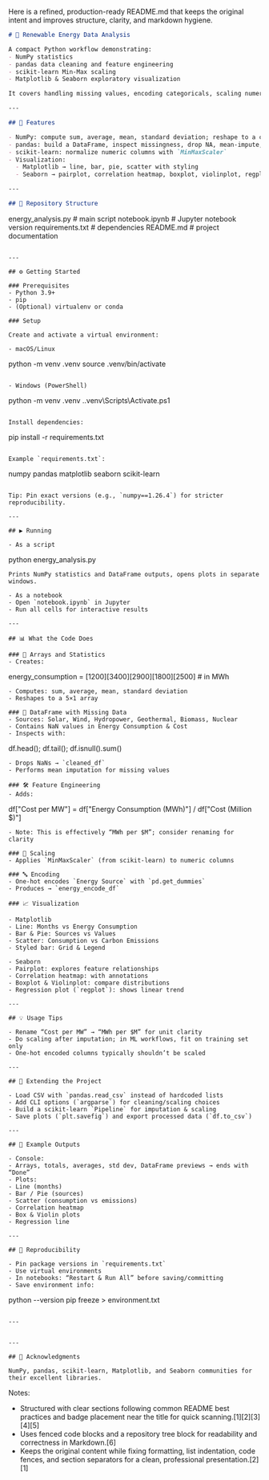 Here is a refined, production-ready README.md that keeps the original intent and improves structure, clarity, and markdown hygiene.

```markdown
# 🌱 Renewable Energy Data Analysis

A compact Python workflow demonstrating:
- NumPy statistics
- pandas data cleaning and feature engineering
- scikit-learn Min-Max scaling
- Matplotlib & Seaborn exploratory visualization

It covers handling missing values, encoding categoricals, scaling numeric features, and generating multiple plots (line, bar, pie, scatter, heatmap, box, violin, regression).

---

## 🚀 Features

- NumPy: compute sum, average, mean, standard deviation; reshape to a column vector
- pandas: build a DataFrame, inspect missingness, drop NA, mean-impute, compute “Cost per MW”, one-hot encode “Energy Source”
- scikit-learn: normalize numeric columns with `MinMaxScaler`
- Visualization:
  - Matplotlib → line, bar, pie, scatter with styling
  - Seaborn → pairplot, correlation heatmap, boxplot, violinplot, regplot

---

## 📁 Repository Structure

```
energy_analysis.py     # main script
notebook.ipynb         # Jupyter notebook version
requirements.txt       # dependencies
README.md              # project documentation
```

---

## ⚙️ Getting Started

### Prerequisites
- Python 3.9+
- pip
- (Optional) virtualenv or conda

### Setup

Create and activate a virtual environment:

- macOS/Linux
  ```
  python -m venv .venv
  source .venv/bin/activate
  ```

- Windows (PowerShell)
  ```
  python -m venv .venv
  .\.venv\Scripts\Activate.ps1
  ```

Install dependencies:
```
pip install -r requirements.txt
```

Example `requirements.txt`:
```
numpy
pandas
matplotlib
seaborn
scikit-learn
```

Tip: Pin exact versions (e.g., `numpy==1.26.4`) for stricter reproducibility.

---

## ▶️ Running

- As a script
  ```
  python energy_analysis.py
  ```
  Prints NumPy statistics and DataFrame outputs, opens plots in separate windows.

- As a notebook
  - Open `notebook.ipynb` in Jupyter
  - Run all cells for interactive results

---

## 📊 What the Code Does

### 🔢 Arrays and Statistics
- Creates:
  ```
  energy_consumption = [1200][3400][2900][1800][2500]  # in MWh
  ```
- Computes: sum, average, mean, standard deviation
- Reshapes to a 5×1 array

### 📑 DataFrame with Missing Data
- Sources: Solar, Wind, Hydropower, Geothermal, Biomass, Nuclear
- Contains NaN values in Energy Consumption & Cost
- Inspects with:
  ```
  df.head(); df.tail(); df.isnull().sum()
  ```
- Drops NaNs → `cleaned_df`
- Performs mean imputation for missing values

### 🛠️ Feature Engineering
- Adds:
  ```
  df["Cost per MW"] = df["Energy Consumption (MWh)"] / df["Cost (Million $)"]
  ```
- Note: This is effectively “MWh per $M”; consider renaming for clarity

### 📏 Scaling
- Applies `MinMaxScaler` (from scikit-learn) to numeric columns

### 🔤 Encoding
- One-hot encodes `Energy Source` with `pd.get_dummies`
- Produces → `energy_encode_df`

### 📈 Visualization

- Matplotlib
  - Line: Months vs Energy Consumption
  - Bar & Pie: Sources vs Values
  - Scatter: Consumption vs Carbon Emissions
  - Styled bar: Grid & Legend

- Seaborn
  - Pairplot: explores feature relationships
  - Correlation heatmap: with annotations
  - Boxplot & Violinplot: compare distributions
  - Regression plot (`regplot`): shows linear trend

---

## 💡 Usage Tips

- Rename “Cost per MW” → “MWh per $M” for unit clarity
- Do scaling after imputation; in ML workflows, fit on training set only
- One-hot encoded columns typically shouldn’t be scaled

---

## 🔮 Extending the Project

- Load CSV with `pandas.read_csv` instead of hardcoded lists
- Add CLI options (`argparse`) for cleaning/scaling choices
- Build a scikit-learn `Pipeline` for imputation & scaling
- Save plots (`plt.savefig`) and export processed data (`df.to_csv`)

---

## 📸 Example Outputs

- Console:
  - Arrays, totals, averages, std dev, DataFrame previews → ends with “Done”
- Plots:
  - Line (months)
  - Bar / Pie (sources)
  - Scatter (consumption vs emissions)
  - Correlation heatmap
  - Box & Violin plots
  - Regression line

---

## 🔁 Reproducibility

- Pin package versions in `requirements.txt`
- Use virtual environments
- In notebooks: “Restart & Run All” before saving/committing
- Save environment info:
  ```
  python --version
  pip freeze > environment.txt
  ```

---


---

## 🙌 Acknowledgments

NumPy, pandas, scikit-learn, Matplotlib, and Seaborn communities for their excellent libraries.
```

Notes:
- Structured with clear sections following common README best practices and badge placement near the title for quick scanning.[1][2][3][4][5]
- Uses fenced code blocks and a repository tree block for readability and correctness in Markdown.[6]
- Keeps the original content while fixing formatting, list indentation, code fences, and section separators for a clean, professional presentation.[2][1]

